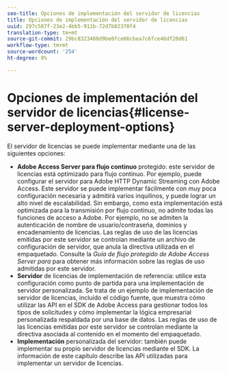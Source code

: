```yaml
---
seo-title: Opciones de implementación del servidor de licencias
title: Opciones de implementación del servidor de licencias
uuid: 297c587f-23e2-4bb5-911b-72d7b82370f4
translation-type: tm+mt
source-git-commit: 29bc8323460d9be0fce66cbea7c6fce46df20d61
workflow-type: tm+mt
source-wordcount: '254'
ht-degree: 0%

---
```



# Opciones de implementación del servidor de licencias{#license-server-deployment-options}

El servidor de licencias se puede implementar mediante una de las siguientes opciones:

* **Adobe Access Server para flujo continuo**  protegido: este servidor de licencias está optimizado para flujo continuo. Por ejemplo, puede configurar el servidor para Adobe HTTP Dynamic Streaming con Adobe Access. Este servidor se puede implementar fácilmente con muy poca configuración necesaria y admitirá varios inquilinos, y puede lograr un alto nivel de escalabilidad. Sin embargo, como esta implementación está optimizada para la transmisión por flujo continuo, no admite todas las funciones de acceso a Adobe. Por ejemplo, no se admiten la autenticación de nombre de usuario/contraseña, dominios y encadenamiento de licencias. Las reglas de uso de las licencias emitidas por este servidor se controlan mediante un archivo de configuración de servidor, que anula la directiva utilizada en el empaquetado. Consulte la *Guía de flujo protegido de Adobe Access Server para* para obtener más información sobre las reglas de uso admitidas por este servidor.
* **Servidor**  de licencias de implementación de referencia: utilice esta configuración como punto de partida para una implementación de servidor personalizada. Se trata de un ejemplo de implementación de servidor de licencias, incluido el código fuente, que muestra cómo utilizar las API en el SDK de Adobe Access para gestionar todos los tipos de solicitudes y cómo implementar la lógica empresarial personalizada respaldada por una base de datos. Las reglas de uso de las licencias emitidas por este servidor se controlan mediante la directiva asociada al contenido en el momento del empaquetado.
* **Implementación**  personalizada del servidor: también puede implementar su propio servidor de licencias mediante el SDK. La información de este capítulo describe las API utilizadas para implementar un servidor de licencias.

